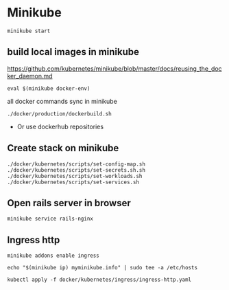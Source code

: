 # Minikube

```
minikube start
```

## build local images in minikube

https://github.com/kubernetes/minikube/blob/master/docs/reusing_the_docker_daemon.md

```
eval $(minikube docker-env)
```

all docker commands sync in minikube
```
./docker/production/dockerbuild.sh
```
* Or use dockerhub repositories

## Create stack on minikube

```
./docker/kubernetes/scripts/set-config-map.sh
./docker/kubernetes/scripts/set-secrets.sh.sh
./docker/kubernetes/scripts/set-workloads.sh
./docker/kubernetes/scripts/set-services.sh
```

## Open rails server in browser

```
minikube service rails-nginx
```

## Ingress http

```
minikube addons enable ingress
```

```
echo "$(minikube ip) myminikube.info" | sudo tee -a /etc/hosts
```

```
kubectl apply -f docker/kubernetes/ingress/ingress-http.yaml
```

